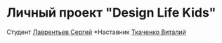 # Личный проект "Design Life Kids"
 Студент [Лаврентьев Сергей](http://t.me/bert_fm)
*Наставник [Ткаченко Виталий](http://t.me/Vitalik_Tkachenko_tlt)